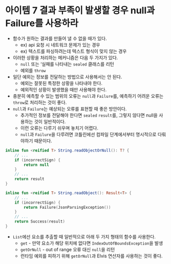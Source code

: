# 아이템 7 결과 부족이 발생할 경우 null과 Failure를 사용하라

- 함수가 원하는 결과를 만들어 낼 수 없을 때가 있다.
    - ex) api 요청 시 네트워크 문제가 있는 경우
    - ex) 텍스트를 파싱하려는데 텍스트 형식이 맞지 않는 경우
- 이러한 상황을 처리하는 메커니즘은 다음 두 가지가 있다.
    - `null` 또는 ‘실패를 나타내는 `sealed` 클래스를 리턴
    - 예외를 `throw`
- 일단 예외는 정보를 전달하는 방법으로 사용해서는 안 된다.
    - 예외는 잘못된 특정한 상황을 나타내야 한다.
    - 예외적인 상황이 발생했을 때만 사용해야 한다.
- 충분히 예측할 수 있는 범위의 오류는 `null`과 `Failure`를, 예측하기 어려운 오류는 `throw`로 처리하는 것이 좋다.
- `null`과 `Failure`는 예상되는 오류를 표현할 때 좋은 방안이다.
    - 추가적인 정보를 전달해야 한다면 `sealed` `result`를, 그렇지 않다면 null을 사용하는 것이 일반적이다.
    - 이런 오류는 다루기 쉬우며 놓치기 어렵다.
    - `null`과 `Failure`을 다루려면 코틀린에선 컴파일 단계에서부터 명시적으로 다뤄야하기 때문이다.

```kotlin
inline fun <reified T> String.readObjectOrNull(): T? {
	// ...
	if (incorrectSign) {
		return null
	}
	// ...
	return result
}

inline fun <reified T> String.readObject(): Result<T> {
	// ...
	if (incorrectSign) {
		return Failure(JsonParsingException())
	}
	// ...
	return Success(result)
}
```

- `List`에선 요소를 추출할 때 일반적으로 아래 두 가지 형태의 함수를 사용한다.
    - `get` - 만약 요소가 해당 위치에 없다면 `IndexOutOfBoundsException`을 발생
    - `getOrNull` - out of range 오류 대신 `null`을 리턴
    - 런타임 예외를 피하기 위해 `getOrNull`과 Elvis 연산자를 사용하는 것이 좋다.
